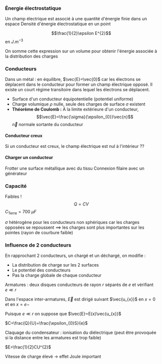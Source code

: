 
### Énergie électrostatique
Un champ électrique est associé à une quantité d'énergie finie dans un espace
Densité d'énergie électrostatique en un point

$$\frac{1}{2}\epsilon E^{2}$$
en $J.m^{-3}$

On somme cette expression sur un volume pour obtenir l'énergie associée à la distribution des charges

### Conducteurs

Dans un métal : en équilibre, $\vec{E}=\vec{0}$ car les électrons se déplacent dans le conducteur pour former un champ électrique opposé. Il existe un court régime transitoire dans lequel les électrons se déplacent.

- Surface d'un conducteur équipotentielle (potentiel uniforme)
- Charge volumique $\rho$ nulle, seule des charges de surface $\sigma$ existent
- **Théorème de Coulomb :** À la limite extérieure d'un conducteur, $$\vec{E}=\frac{\sigma}{\epsilon_{0}}\vec{n}$$
$\vec{n}$ normale sortante du conducteur

#### Conducteur creux

Si un conducteur est creux, le champ électrique est nul à l'intérieur ??
#### Charger un conducteur
Frotter une surface métallique avec du tissu
Connexion filaire avec un générateur

### Capacité
Faibles !
$$Q=CV$$
$C_{\text{Terre}}=700\ \mu F$

$\sigma$ hétérogène pour les conducteurs non sphériques car les charges opposées se repoussent
$\implies$ les charges sont plus importantes sur les pointes (rayon de courbure faible)

### Influence de 2 conducteurs

En rapprochant 2 conducteurs, un chargé et un déchargé, on modifie :
- La distribution de charge sur les 2 surfaces
- Le potentiel des conducteurs
- Pas la charge globale de chaque conducteur

Armatures : deux disques conducteurs de rayon $r$ séparés de $e$ et vérifiant $e\ll r$

Dans l'espace inter-armatures, $\vec{E}$ est dirigé suivant $\vec{u_{x}}$ en $x=0$ et en $x=e-$

Puisque $e\ll r$ on suppose que $\vec{E}=E(x)\vec{u_{x}}$

$C=\frac{Q}{U}=\frac{\epsilon_{0}S}{e}$

Claquage du condensateur : ionisation du diélectrique (peut être provoquée si la distance entre les armatures est trop faible)

$E=\frac{1}{2}CU^{2}$

Vitesse de charge élevé $\to$ effet Joule important